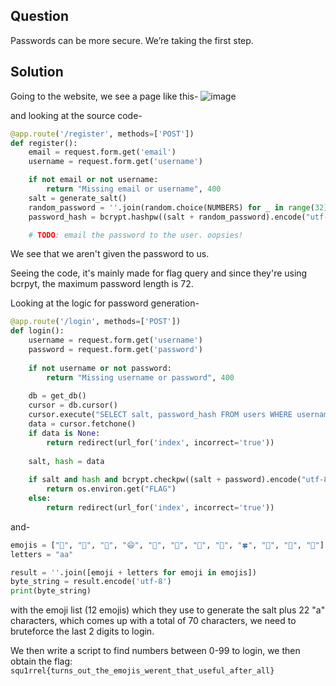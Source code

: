 ## Question
Passwords can be more secure. We’re taking the first step.

## Solution
Going to the website, we see a page like this-
![image](https://github.com/user-attachments/assets/136867d2-693a-4ed9-83dc-1e2014030b16)

and looking at the source code-
```python
@app.route('/register', methods=['POST'])
def register():
    email = request.form.get('email')
    username = request.form.get('username')

    if not email or not username:
        return "Missing email or username", 400
    salt = generate_salt()
    random_password = ''.join(random.choice(NUMBERS) for _ in range(32))
    password_hash = bcrypt.hashpw((salt + random_password).encode("utf-8"), bcrypt.gensalt()).decode('utf-8')

    # TODO: email the password to the user. oopsies!
```

We see that we aren't given the password to us.

Seeing the code, it's mainly made for flag query and since they're using bcrpyt, the maximum password length is 72.

Looking at the logic for password generation-
```python
@app.route('/login', methods=['POST'])
def login():
    username = request.form.get('username')
    password = request.form.get('password')
    
    if not username or not password:
        return "Missing username or password", 400
    
    db = get_db()
    cursor = db.cursor()
    cursor.execute("SELECT salt, password_hash FROM users WHERE username = ?", (username,))
    data = cursor.fetchone()
    if data is None:
        return redirect(url_for('index', incorrect='true'))
    
    salt, hash = data
    
    if salt and hash and bcrypt.checkpw((salt + password).encode("utf-8"), hash.encode("utf-8")):
        return os.environ.get("FLAG")
    else:
        return redirect(url_for('index', incorrect='true'))
```
and-
```python
emojis = ["🍔", "🎁", "🍁", "😄", "🎵", "🍒", "🍖", "🌱", "🍀", "🌰", "🍎", "🌈"]
letters = "aa"

result = ''.join([emoji + letters for emoji in emojis])
byte_string = result.encode('utf-8')
print(byte_string)
```
with the emoji list (12 emojis) which they use to generate the salt plus 22 "a" characters, which comes up with a total of 70 characters, we need to bruteforce the last 2 digits to login.

We then write a script to find numbers between 0-99 to login, we then obtain the flag: `squ1rrel{turns_out_the_emojis_werent_that_useful_after_all}`

